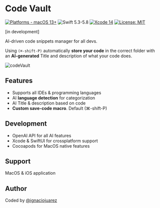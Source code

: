 # Code Vault

[![Platforms - macOS 13+](https://img.shields.io/badge/platforms-macOS%2013+-lightgrey.svg?style=flat)](https://developer.apple.com/swift) ![Swift 5.3-5.8](https://img.shields.io/badge/Swift-5.8-orange.svg?style=flat) [![Xcode 14](https://img.shields.io/badge/Xcode-14-blue.svg?style=flat)](https://developer.apple.com/swift) [![License: MIT](http://img.shields.io/badge/license-MIT-lightgrey.svg?style=flat)](https://github.com/ignaciojuarez/ByeNotch/blob/main/LICENSE)

[in development]

AI-driven code snippets manager for all devs.

Using `(⌘-shift-P)` automatically **store your code** in the correct folder with an **AI-generated** Title and description of what your code does.

![codeVault](https://github.com/ignaciojuarez/Code-Vault/assets/62676603/955f5518-b7c5-413f-998b-3f6dcabee00d)


## Features
* Supports all IDEs & programming languages
* AI **language detection** for categorization
* AI Title & description based on code
* **Custom save-code macro**. Default (⌘-shift-P)

## Development
* OpenAI API for all AI features
* Xcode & SwiftUI for crossplatform support
* Cocoapods for MacOS native features
  

## Support
MacOS & iOS application

## Author
Coded by [@ignaciojuarez](https://github.com/ignaciojuarez)
